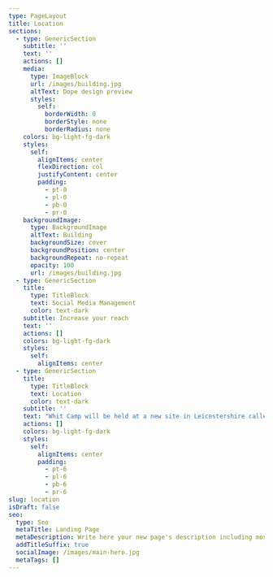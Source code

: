 ```yaml
---
type: PageLayout
title: Location
sections:
  - type: GenericSection
    subtitle: ''
    text: ''
    actions: []
    media:
      type: ImageBlock
      url: /images/building.jpg
      altText: Dope design preview
      styles:
        self:
          borderWidth: 0
          borderStyle: none
          borderRadius: none
    colors: bg-light-fg-dark
    styles:
      self:
        alignItems: center
        flexDirection: col
        justifyContent: center
        padding:
          - pt-0
          - pl-0
          - pb-0
          - pr-0
    backgroundImage:
      type: BackgroundImage
      altText: Building
      backgroundSize: cover
      backgroundPosition: center
      backgroundRepeat: no-repeat
      opacity: 100
      url: /images/building.jpg
  - type: GenericSection
    title:
      type: TitleBlock
      text: Social Media Management
      color: text-dark
    subtitle: Increase your reach
    text: ''
    actions: []
    colors: bg-light-fg-dark
    styles:
      self:
        alignItems: center
  - type: GenericSection
    title:
      type: TitleBlock
      text: Location
      color: text-dark
    subtitle: ''
    text: "Whit Camp will be held at a new site in Leicestershire called Grace Dieu Manor Park. The site is a private football academy.\_\n\nGrace Dieu Mnr Dr, Thringstone, Coalville LE67 5UG - [Follow the link here\_to Google Maps.](https://maps.app.goo.gl/tRgTcaXxCmjpv6Ey6)\n\nWe suggest that you arrive from East coming along the A512 from Junction 23 of the M1. \n\nMore detailed information will be provided in the joining instructions in due course.\n\n<iframe src=\"https://www.google.com/maps/embed?pb=!1m14!1m8!1m3!1d9659.347907042707!2d-1.3359079!3d52.7531763!3m2!1i1024!2i768!4f13.1!3m3!1m2!1s0x4879e3189aa11061%3A0x200e582f972ff517!2sGrace%20Dieu%20Manor%20Park!5e0!3m2!1sen!2suk!4v1737236940883!5m2!1sen!2suk\" width=\"100%\" height=\"400\" style=\"border:0;\" allowfullscreen=\"\" loading=\"lazy\" referrerpolicy=\"no-referrer-when-downgrade\" allowtransparency=\"true\" frameborder=\"0\" scrolling=\"no\"></iframe>\n\n"
    actions: []
    colors: bg-light-fg-dark
    styles:
      self:
        alignItems: center
        padding:
          - pt-6
          - pl-6
          - pb-6
          - pr-6
slug: location
isDraft: false
seo:
  type: Seo
  metaTitle: Landing Page
  metaDescription: Write here your new page's description including most relevant keywords.
  addTitleSuffix: true
  socialImage: /images/main-hero.jpg
  metaTags: []
---
```

